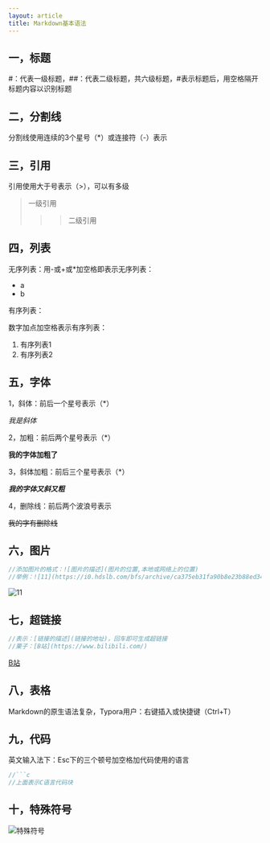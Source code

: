 ```yaml
---
layout: article
title: Markdown基本语法 
---
```


## 一，标题

#：代表一级标题，##：代表二级标题，共六级标题，#表示标题后，用空格隔开标题内容以识别标题

## 二，分割线

分割线使用连续的3个星号（*）或连接符（-）表示

## 三，引用

引用使用大于号表示（>），可以有多级

> 一级引用
>
> > > 二级引用

## 四，列表

无序列表：用-或+或*加空格即表示无序列表：

- a
- b

有序列表：

数字加点加空格表示有序列表：

1. 有序列表1
2. 有序列表2

## 五，字体

1，斜体：前后一个星号表示（*）

*我是斜体*

2，加粗：前后两个星号表示（*）

**我的字体加粗了**

3，斜体加粗：前后三个星号表示（*）

***我的字体又斜又粗***

4，删除线：前后两个波浪号表示

~~我的字有删除线~~

## 六，图片

```c
//添加图片的格式：![图片的描述](图片的位置,本地或网络上的位置)
//举例：![11](https://i0.hdslb.com/bfs/archive/ca375eb31fa90b8e23b88ed3433c2f60de1c2e6e.png)
```

![11](https://i0.hdslb.com/bfs/archive/ca375eb31fa90b8e23b88ed3433c2f60de1c2e6e.png)

## 七，超链接

```c
//表示：[链接的描述](链接的地址)，回车即可生成超链接
//栗子：[B站](https://www.bilibili.com/)
```

[B站](https://www.bilibili.com/)

## 八，表格

Markdown的原生语法复杂，Typora用户：右键插入或快捷键（Ctrl+T）

## 九，代码

英文输入法下：Esc下的三个顿号加空格加代码使用的语言

```c
//```c
//上面表示C语言代码块
```

## 十，特殊符号

![特殊符号](E:\blog\assets\images\特殊符号.jpg)



